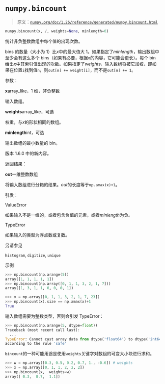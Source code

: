 # `numpy.bincount`

> 原文：[`numpy.org/doc/1.26/reference/generated/numpy.bincount.html`](https://numpy.org/doc/1.26/reference/generated/numpy.bincount.html)

```py
numpy.bincount(x, /, weights=None, minlength=0)
```

统计非负整数数组中每个值的出现次数。

bins 的数量（大小为 1）比*x*中的最大值大 1。如果指定了*minlength*，输出数组中至少会有这么多个 bins（如果有必要，根据*x*的内容，它可能会更长）。每个 bin 给出*x*中其索引值出现的次数。如果指定了*weights*，输入数组将被它加权，即如果在位置`i`找到值`n`，则`out[n] += weight[i]`，而不是`out[n] += 1`。

参数：

**x**array_like，1 维，非负整数

输入数组。

**weights**array_like，可选

权重，与*x*的形状相同的数组。

**minlength**int，可选

输出数组的最小数量的 bin。

版本 1.6.0 中的新内容。

返回结果：

**out**一维整数数组

将输入数组进行分箱的结果。*out*的长度等于`np.amax(x)+1`。

引发：

ValueError

如果输入不是一维的，或者包含负值的元素，或者*minlength*为负。

TypeError

如果输入的类型为浮点数或复数。

另请参见

`histogram`, `digitize`, `unique`

示例

```py
>>> np.bincount(np.arange(5))
array([1, 1, 1, 1, 1])
>>> np.bincount(np.array([0, 1, 1, 3, 2, 1, 7]))
array([1, 3, 1, 1, 0, 0, 0, 1]) 
```

```py
>>> x = np.array([0, 1, 1, 3, 2, 1, 7, 23])
>>> np.bincount(x).size == np.amax(x)+1
True 
```

输入数组需要为整数类型，否则会引发 TypeError：

```py
>>> np.bincount(np.arange(5, dtype=float))
Traceback (most recent call last):
  ...
TypeError: Cannot cast array data from dtype('float64') to dtype('int64')
according to the rule 'safe' 
```

`bincount`的一种可能用途是使用`weights`关键字对数组的可变大小块进行求和。

```py
>>> w = np.array([0.3, 0.5, 0.2, 0.7, 1., -0.6]) # weights
>>> x = np.array([0, 1, 1, 2, 2, 2])
>>> np.bincount(x,  weights=w)
array([ 0.3,  0.7,  1.1]) 
```
